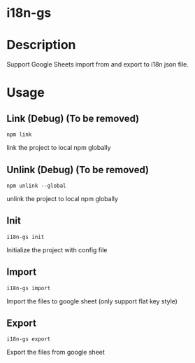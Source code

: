 # i18n-gs

# Description

Support Google Sheets import from and export to i18n json file.

# Usage

## Link (Debug) (To be removed)

```console
npm link
```

link the project to local npm globally

## Unlink (Debug) (To be removed)

```console
npm unlink --global
```

unlink the project to local npm globally

## Init

```console
i18n-gs init
```

Initialize the project with config file

## Import

```console
i18n-gs import
```

Import the files to google sheet (only support flat key style)

## Export

```console
i18n-gs export
```

Export the files from google sheet
